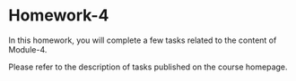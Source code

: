 # Homework-4

In this homework, you will complete a few tasks related to the content of Module-4.

Please refer to the description of tasks published on the course homepage.